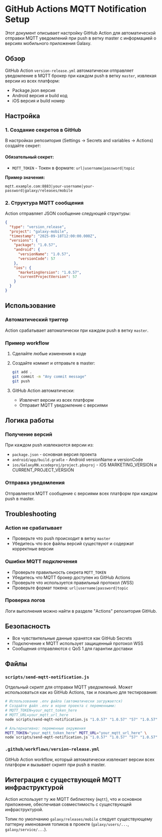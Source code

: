 # GitHub Actions MQTT Notification Setup

Этот документ описывает настройку GitHub Action для автоматической отправки MQTT уведомлений при push в ветку master с информацией о версиях мобильного приложения Galaxy.

## Обзор

GitHub Action `version-release.yml` автоматически отправляет уведомление в MQTT брокер при каждом push в ветку `master`, извлекая версии из всех платформ:

- Package.json версия
- Android версия и build код
- iOS версия и build номер

## Настройка

### 1. Создание секретов в GitHub

В настройках репозитория (Settings → Secrets and variables → Actions) создайте секрет:

#### Обязательный секрет:

- `MQTT_TOKEN` - Токен в формате: `url|username|password|topic`

**Пример значения:**

```
mqtt.example.com:8883|your-username|your-password|galaxy/releases/mobile
```

### 2. Структура MQTT сообщения

Action отправляет JSON сообщение следующей структуры:

```json
{
  "type": "version_release",
  "project": "galaxy-mobile",
  "timestamp": "2025-09-18T12:00:00.000Z",
  "versions": {
    "package": "1.0.57",
    "android": {
      "versionName": "1.0.57",
      "versionCode": 57
    },
    "ios": {
      "marketingVersion": "1.0.57",
      "currentProjectVersion": 57
    }
  }
}
```

## Использование

### Автоматический триггер

Action срабатывает автоматически при каждом push в ветку `master`.

### Пример workflow

1. Сделайте любые изменения в коде

2. Создайте коммит и отправьте в master:

   ```bash
   git add .
   git commit -m "Any commit message"
   git push
   ```

3. GitHub Action автоматически:
   - Извлечет версии из всех платформ
   - Отправит MQTT уведомление с версиями

## Логика работы

### Получение версий

При каждом push извлекаются версии из:

- `package.json` - основная версия проекта
- `android/app/build.gradle` - Android versionName и versionCode
- `ios/GalaxyRN.xcodeproj/project.pbxproj` - iOS MARKETING_VERSION и CURRENT_PROJECT_VERSION

### Отправка уведомления

Отправляется MQTT сообщение с версиями всех платформ при каждом push в master.

## Troubleshooting

### Action не срабатывает

- Проверьте что push происходит в ветку `master`
- Убедитесь что все файлы версий существуют и содержат корректные версии

### Ошибки MQTT подключения

- Проверьте правильность секрета `MQTT_TOKEN`
- Убедитесь что MQTT брокер доступен из GitHub Actions
- Проверьте что используется правильный протокол (WSS)
- Проверьте формат токена: `url|username|password|topic`

### Проверка логов

Логи выполнения можно найти в разделе "Actions" репозитория GitHub.

## Безопасность

- Все чувствительные данные хранятся как GitHub Secrets
- Подключение к MQTT использует защищенный протокол WSS
- Сообщения отправляются с QoS 1 для гарантии доставки

## Файлы

### `scripts/send-mqtt-notification.js`

Отдельный скрипт для отправки MQTT уведомлений. Может использоваться как из GitHub Actions, так и локально для тестирования:

```bash
# Использование .env файла (автоматически загружается)
# Создайте файл .env в корне проекта с переменными:
# MQTT_TOKEN=your_mqtt_token_here
# MQTT_URL=your_mqtt_url_here
node scripts/send-mqtt-notification.js "1.0.57" "1.0.57" "57" "1.0.57" "57"

# Альтернативно: переменные окружения
MQTT_TOKEN="your_mqtt_token_here" MQTT_URL="your_mqtt_url_here" \
node scripts/send-mqtt-notification.js "1.0.57" "1.0.57" "57" "1.0.57" "57"
```

### `.github/workflows/version-release.yml`

GitHub Action workflow, который автоматически извлекает версии всех платформ и вызывает скрипт при push в master.

## Интеграция с существующей MQTT инфраструктурой

Action использует ту же MQTT библиотеку (`mqtt`), что и основное приложение, обеспечивая совместимость с существующей инфраструктурой.

Топик по умолчанию `galaxy/releases/mobile` следует существующему паттерну именования топиков в проекте (`galaxy/users/...`, `galaxy/service/...`).
